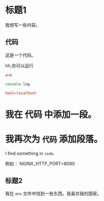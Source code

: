 # 标题1

我想写一些内容。

## 代码


这是一个代码。

hh,你可以运行

```conf
a=b
```

```js
console.log
```

```conf
host=localhost
```

# 我在 代码 中添加一段。

# 我再次为 `代码` 添加段落。

I find something in `code`.

例如： NGINX_HTTP_PORT=8080

## 标题2

我在 `env` 文件中找到一些东西。我喜欢我的国家。
